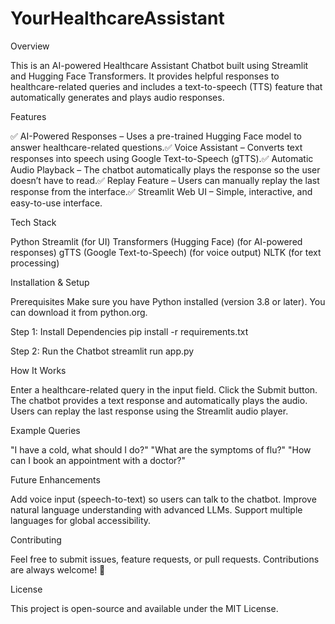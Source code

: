 # YourHealthcareAssistant

Overview

This is an AI-powered Healthcare Assistant Chatbot built using Streamlit and Hugging Face Transformers. It provides helpful responses to healthcare-related queries and includes a text-to-speech (TTS) feature that automatically generates and plays audio responses.

Features

✅ AI-Powered Responses – Uses a pre-trained Hugging Face model to answer healthcare-related questions.✅ Voice Assistant – Converts text responses into speech using Google Text-to-Speech (gTTS).✅ Automatic Audio Playback – The chatbot automatically plays the response so the user doesn’t have to read.✅ Replay Feature – Users can manually replay the last response from the interface.✅ Streamlit Web UI – Simple, interactive, and easy-to-use interface.

Tech Stack

Python
Streamlit (for UI)
Transformers (Hugging Face) (for AI-powered responses)
gTTS (Google Text-to-Speech) (for voice output)
NLTK (for text processing)

Installation & Setup

Prerequisites
Make sure you have Python installed (version 3.8 or later). You can download it from python.org.

Step 1: Install Dependencies
pip install -r requirements.txt

Step 2: Run the Chatbot
streamlit run app.py

How It Works

Enter a healthcare-related query in the input field.
Click the Submit button.
The chatbot provides a text response and automatically plays the audio.
Users can replay the last response using the Streamlit audio player.

Example Queries

"I have a cold, what should I do?"
"What are the symptoms of flu?"
"How can I book an appointment with a doctor?"

Future Enhancements

Add voice input (speech-to-text) so users can talk to the chatbot.
Improve natural language understanding with advanced LLMs.
Support multiple languages for global accessibility.

Contributing

Feel free to submit issues, feature requests, or pull requests. Contributions are always welcome! 🤝

License

This project is open-source and available under the MIT License.
